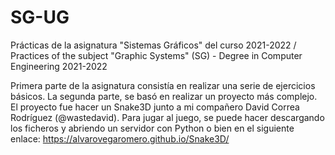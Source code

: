 # SG-UG
Prácticas de la asignatura "Sistemas Gráficos" del curso 2021-2022 / Practices of the subject "Graphic Systems" (SG) - Degree in Computer Engineering 2021-2022

Primera parte de la asignatura consistía en realizar una serie de ejercicios básicos.
La segunda parte, se basó en realizar un proyecto más complejo. El proyecto fue hacer un Snake3D junto a mi compañero David Correa Rodríguez (@wastedavid). Para jugar al juego, se puede hacer descargando los ficheros y abriendo un servidor con Python o bien en el siguiente enlace: https://alvarovegaromero.github.io/Snake3D/
